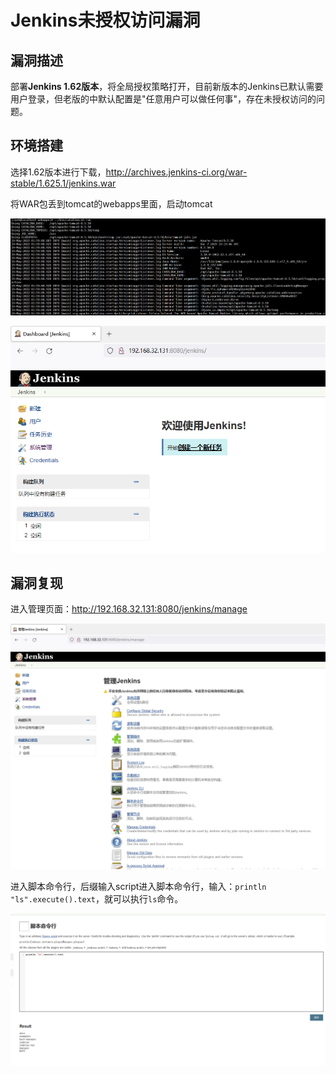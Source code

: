 # Jenkins未授权访问漏洞

## 漏洞描述

部署**Jenkins 1.62版本**，将全局授权策略打开，目前新版本的Jenkins已默认需要用户登录，但老版的中默认配置是"任意用户可以做任何事"，存在未授权访问的问题。

## 环境搭建

选择1.62版本进行下载，http://archives.jenkins-ci.org/war-stable/1.625.1/jenkins.war

将WAR包丢到tomcat的webapps里面，启动tomcat

![image-20220519140115351](../../.gitbook/assets/image-20220519140115351.png)

![image-20220519140127852](../../.gitbook/assets/image-20220519140127852.png)

## 漏洞复现

进入管理页面：http://192.168.32.131:8080/jenkins/manage

![image-20220519140202018](../../.gitbook/assets/image-20220519140202018.png)

进入脚本命令行，后缀输入script进入脚本命令行，输入：`println "ls".execute().text`，就可以执行`ls`命令。

![image-20230129211427939](../../.gitbook/assets/image-20230129211427939.png)